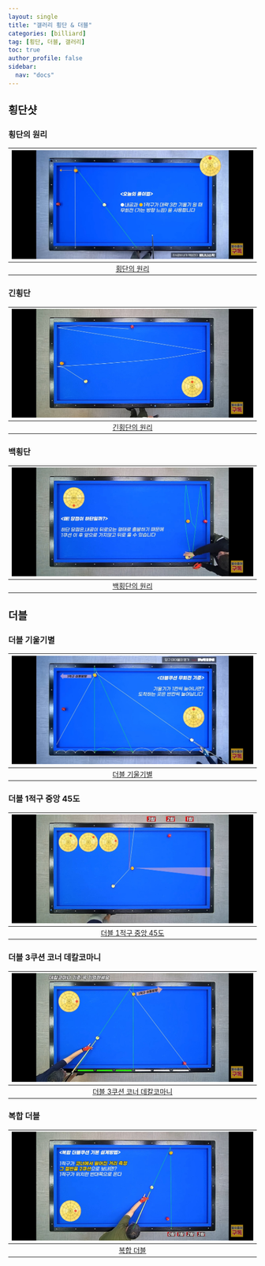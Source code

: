 ```yaml
---
layout: single
title: "갤러리 횡단 & 더블"
categories: [billiard]
tag: [횡단, 더블, 갤러리]
toc: true
author_profile: false
sidebar:
  nav: "docs"
---
```


## 횡단샷

### 횡단의 원리

| [![횡단의 원리](/images/%ED%9A%A1%EB%8B%A8%EC%9D%98%20%EC%9B%90%EB%A6%AC.png)](https://docs.google.com/presentation/d/1cNzMt5X2AxOzbmRggDigbMR4oxih9iin/edit?usp=sharing&ouid=114978849290694301670&rtpof=true&sd=true) |
| :---: |
| [횡단의 원리](https://youtu.be/btkxMPNcvLU) |

### 긴횡단

| [![긴횡단의 원리](/images/%EA%B8%B4%ED%9A%A1%EB%8B%A8%20%EC%9B%90%EB%A6%AC.png)](https://docs.google.com/presentation/d/1P3vVUFedWptAKyLXFcyebzeTdd5KLh4E/edit?usp=sharing&ouid=114978849290694301670&rtpof=true&sd=true) |
| :---: |
| [긴횡단의 원리](https://youtu.be/MkyMnz5a6SY) |

### 백횡단

| [![백횡단의 원리](/images/%ED%9A%A1%EB%8B%A8_%EB%B0%B1%ED%9A%A1%EB%8B%A8%EC%9D%98%20%EC%9B%90%EB%A6%AC.png)](/images/%ED%9A%A1%EB%8B%A8_%EB%B0%B1%ED%9A%A1%EB%8B%A8%EC%9D%98%20%EC%9B%90%EB%A6%AC.png) |
| :---: |
| [백횡단의 원리](https://youtu.be/dfbmYEcxtlg) |

## 더블

### 더블 기울기별

| [![더블 기울기별](/images/%EB%8D%94%EB%B8%94%20%EA%B8%B0%EC%9A%B8%EA%B8%B0%EB%B3%84.png)](/images/%EB%8D%94%EB%B8%94%20%EA%B8%B0%EC%9A%B8%EA%B8%B0%EB%B3%84.png) |
| :---: |
| [더블 기울기별](https://youtu.be/gREIIzy5kP0) |

### 더블 1적구 중앙 45도

| [![더블 1적구 중앙 45도 3](/images/%EB%8D%94%EB%B8%94%EC%BF%A0%EC%85%98%203.png)](https://docs.google.com/presentation/d/1p2OLC4FgDGld3O0MNxYhAy6FDGBINjMr/edit?usp=sharing&ouid=114978849290694301670&rtpof=true&sd=true) |
| :---: |
| [더블 1적구 중앙 45도](https://youtu.be/dq5b0oZnYoc) |

### 더블 3쿠션 코너 데칼코마니

| [![더블 3쿠션 코너 데칼코마니 2](/images/%EB%8D%94%EB%B8%94%20%EC%BD%94%EB%84%88%202.png)](https://docs.google.com/presentation/d/1-5_eYpgcGlhw1zidqsOGm63ttnoUj0I5/edit?usp=sharing&ouid=114978849290694301670&rtpof=true&sd=true) |
| :---: |
| [더블 3쿠션 코너 데칼코마니](https://youtu.be/1x3WFGdP_ds) |

### 복합 더블

| [![복합 더블 6](/images/%EB%8D%94%EB%B8%94%20%EB%B3%B5%ED%95%A9%206.jpg)](https://docs.google.com/presentation/d/1uy3fLLH7__qIEjxTY4GBvSXfg2vrHNH8/edit?usp=sharing&ouid=114978849290694301670&rtpof=true&sd=true) |
| :---: |
| [복합 더블](https://youtu.be/sGw3clOCppw?si=Jv9ZT2oA8LHVtGZp) |
